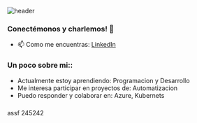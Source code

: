![header](https://capsule-render.vercel.app/api?type=waving&color=gradient&text=Hello%20World!&height=100&section=header&fontColor=d6ace6)
### Conectémonos y charlemos! 🌟
- 📫 Como me encuentras: [LinkedIn](https://www.linkedin.com/in/jose-gomez-b6869b19a/)
### Un poco sobre mi::
- Actualmente estoy aprendiendo: Programacion y Desarrollo
- Me interesa participar en proyectos de: Automatizacion
- Puedo responder y colaborar en: Azure, Kubernets
### 
assf
245242
